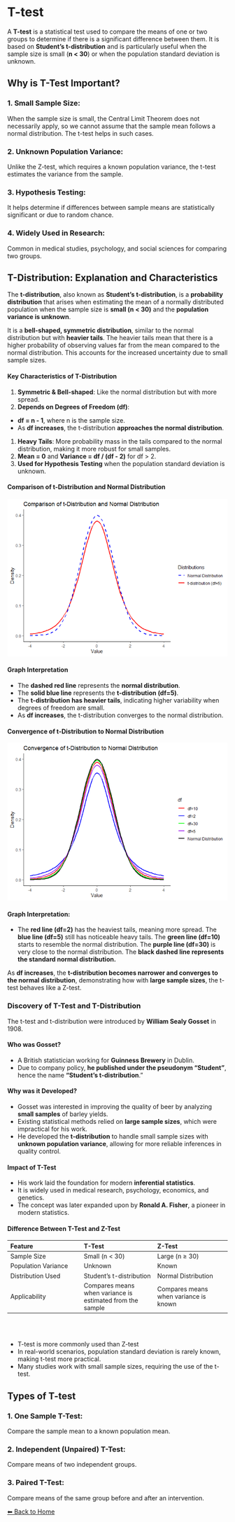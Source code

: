 <script type="text/javascript" async
    src="https://polyfill.io/v3/polyfill.min.js?features=es6">
</script>
<script type="text/javascript" async
    src="https://cdnjs.cloudflare.com/ajax/libs/mathjax/3.2.0/es5/tex-mml-chtml.js">
</script>

# T-test

A **T-test** is a statistical test used to compare the means of one or
two groups to determine if there is a significant difference between
them. It is based on **Student’s t-distribution** and is particularly
useful when the sample size is small (**n &lt; 30**) or when the
population standard deviation is unknown.

## Why is T-Test Important?

### 1. Small Sample Size:

When the sample size is small, the Central Limit Theorem does not
necessarily apply, so we cannot assume that the sample mean follows a
normal distribution. The t-test helps in such cases.

### 2. Unknown Population Variance:

Unlike the Z-test, which requires a known population variance, the
t-test estimates the variance from the sample.

### 3. Hypothesis Testing:

It helps determine if differences between sample means are statistically
significant or due to random chance.

### 4. Widely Used in Research:

Common in medical studies, psychology, and social sciences for comparing
two groups.

## T-Distribution: Explanation and Characteristics

The **t-distribution**, also known as **Student’s t-distribution**, is a
**probability distribution** that arises when estimating the mean of a
normally distributed population when the sample size is **small (n &lt;
30)** and the **population variance is unknown**.

It is a **bell-shaped, symmetric distribution**, similar to the normal
distribution but with **heavier tails**. The heavier tails mean that
there is a higher probability of observing values far from the mean
compared to the normal distribution. This accounts for the increased
uncertainty due to small sample sizes.

#### Key Characteristics of T-Distribution

1.  **Symmetric & Bell-shaped**: Like the normal distribution but with
    more spread.
2.  **Depends on Degrees of Freedom (df)**:

-   **df = n - 1**, where n is the sample size.
-   As **df increases**, the t-distribution **approaches the normal
    distribution**.

1.  **Heavy Tails**: More probability mass in the tails compared to the
    normal distribution, making it more robust for small samples.
2.  **Mean = 0** and **Variance = df / (df - 2)** for df &gt; 2.
3.  **Used for Hypothesis Testing** when the population standard
    deviation is unknown.

#### Comparison of t-Distribution and Normal Distribution

![](T-test_files/figure-markdown_strict/unnamed-chunk-1-1.png)

#### Graph Interpretation

-   The **dashed red line** represents the **normal distribution**.
-   The **solid blue line** represents the **t-distribution (df=5)**.
-   The **t-distribution has heavier tails**, indicating higher
    variability when degrees of freedom are small.
-   As **df increases**, the t-distribution converges to the normal
    distribution.

#### Convergence of t-Distribution to Normal Distribution

![](T-test_files/figure-markdown_strict/unnamed-chunk-2-1.png)

#### Graph Interpretation:

-   The **red line (df=2)** has the heaviest tails, meaning more spread.
    The **blue line (df=5)** still has noticeable heavy tails. The
    **green line (df=10)** starts to resemble the normal distribution.
    The **purple line (df=30)** is very close to the normal
    distribution. The **black dashed line represents the standard normal
    distribution.**

As **df increases**, the **t-distribution becomes narrower and converges
to the normal distribution**, demonstrating how with **large sample
sizes**, the t-test behaves like a Z-test.

### Discovery of T-Test and T-Distribution

The t-test and t-distribution were introduced by **William Sealy
Gosset** in 1908.

#### Who was Gosset?

-   A British statistician working for **Guinness Brewery** in Dublin.
-   Due to company policy, **he published under the pseudonym
    “Student”**, hence the name **“Student’s t-distribution**.”

#### Why was it Developed?

-   Gosset was interested in improving the quality of beer by analyzing
    **small samples** of barley yields.
-   Existing statistical methods relied on **large sample sizes**, which
    were impractical for his work.
-   He developed the **t-distribution** to handle small sample sizes
    with **unknown population variance**, allowing for more reliable
    inferences in quality control.

#### Impact of T-Test

-   His work laid the foundation for modern **inferential statistics**.
-   It is widely used in medical research, psychology, economics, and
    genetics.
-   The concept was later expanded upon by **Ronald A. Fisher**, a
    pioneer in modern statistics.

#### Difference Between T-Test and Z-Test

<table>
<colgroup>
<col style="width: 33%" />
<col style="width: 33%" />
<col style="width: 33%" />
</colgroup>
<thead>
<tr class="header">
<th style="text-align: left;">Feature</th>
<th style="text-align: left;">T-Test</th>
<th style="text-align: left;">Z-Test</th>
</tr>
</thead>
<tbody>
<tr class="odd">
<td style="text-align: left;">Sample Size</td>
<td style="text-align: left;">Small (n &lt; 30)</td>
<td style="text-align: left;">Large (n ≥ 30)</td>
</tr>
<tr class="even">
<td style="text-align: left;">Population Variance</td>
<td style="text-align: left;">Unknown</td>
<td style="text-align: left;">Known</td>
</tr>
<tr class="odd">
<td style="text-align: left;">Distribution Used</td>
<td style="text-align: left;">Student’s t-distribution</td>
<td style="text-align: left;">Normal Distribution</td>
</tr>
<tr class="even">
<td style="text-align: left;">Applicability</td>
<td style="text-align: left;">Compares means when variance is estimated
from the sample</td>
<td style="text-align: left;">Compares means when variance is known</td>
</tr>
</tbody>
</table>

<br> <br>

-   T-test is more commonly used than Z-test
-   In real-world scenarios, population standard deviation is rarely
    known, making t-test more practical.
-   Many studies work with small sample sizes, requiring the use of the
    t-test.

## Types of T-test

### 1. One Sample T-Test:

Compare the sample mean to a known population mean.

### 2. Independent (Unpaired) T-Test:

Compare means of two independent groups.

### 3. Paired T-Test:

Compare means of the same group before and after an intervention.

[⬅ Back to Home](../index.md)
